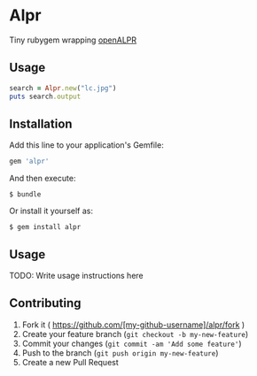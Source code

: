 # Alpr

Tiny rubygem wrapping [openALPR](https://github.com/openalpr/openalpr)

## Usage

```ruby
search = Alpr.new("lc.jpg")
puts search.output
```

## Installation

Add this line to your application's Gemfile:

```ruby
gem 'alpr'
```

And then execute:

    $ bundle

Or install it yourself as:

    $ gem install alpr

## Usage

TODO: Write usage instructions here

## Contributing

1. Fork it ( https://github.com/[my-github-username]/alpr/fork )
2. Create your feature branch (`git checkout -b my-new-feature`)
3. Commit your changes (`git commit -am 'Add some feature'`)
4. Push to the branch (`git push origin my-new-feature`)
5. Create a new Pull Request
